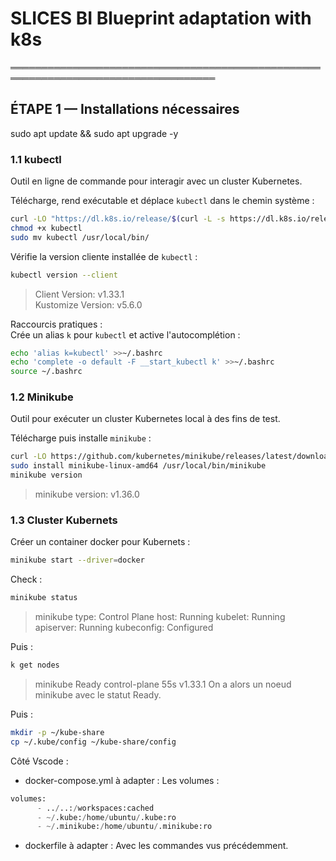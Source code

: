 
# SLICES BI Blueprint adaptation with k8s

═══════════════════════════════════════════════════════════════════════════════════

## ÉTAPE 1 — Installations nécessaires
sudo apt update && sudo apt upgrade -y

### 1.1 kubectl 
Outil en ligne de commande pour interagir avec un cluster Kubernetes.

Télécharge, rend exécutable et déplace `kubectl` dans le chemin système :
```bash
curl -LO "https://dl.k8s.io/release/$(curl -L -s https://dl.k8s.io/release/stable.txt)/bin/linux/amd64/kubectl"
chmod +x kubectl
sudo mv kubectl /usr/local/bin/
```

Vérifie la version cliente installée de `kubectl` :
```bash
kubectl version --client
```
> Client Version: v1.33.1  
> Kustomize Version: v5.6.0

Raccourcis pratiques :  
Crée un alias `k` pour `kubectl` et active l'autocomplétion :
```bash
echo 'alias k=kubectl' >>~/.bashrc
echo 'complete -o default -F __start_kubectl k' >>~/.bashrc
source ~/.bashrc
```

### 1.2 Minikube
Outil pour exécuter un cluster Kubernetes local à des fins de test.

Télécharge puis installe `minikube` :
```bash
curl -LO https://github.com/kubernetes/minikube/releases/latest/download/minikube-linux-amd64
sudo install minikube-linux-amd64 /usr/local/bin/minikube
minikube version
```
> minikube version: v1.36.0  

### 1.3 Cluster Kubernets

Créer un container docker pour Kubernets :
```bash
minikube start --driver=docker
```

Check :
```bash
minikube status
```
> minikube
> type: Control Plane
> host: Running
> kubelet: Running
> apiserver: Running
> kubeconfig: Configured

Puis :
```bash
k get nodes
```
> minikube   Ready    control-plane   55s   v1.33.1
> On a alors un noeud minikube avec le statut Ready.

Puis :
```bash
mkdir -p ~/kube-share
cp ~/.kube/config ~/kube-share/config
```

Côté Vscode :

- docker-compose.yml à adapter :
Les volumes :
```python
volumes:
      - ../..:/workspaces:cached
      - ~/.kube:/home/ubuntu/.kube:ro
      - ~/.minikube:/home/ubuntu/.minikube:ro
```

- dockerfile à adapter :
  Avec les commandes vus précédemment.




